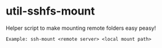# util-sshfs-mount

Helper script to make mounting remote folders easy peasy!

```
Example: ssh-mount <remote server> <local mount path>
```
